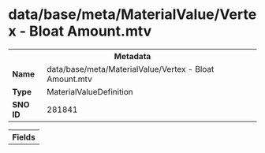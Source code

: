 <h1>data/base/meta/MaterialValue/Vertex - Bloat Amount.mtv</h1><table><tr><th colspan="100%">Metadata</th></tr><tr><td><b>Name</b></td><td>data/base/meta/MaterialValue/Vertex - Bloat Amount.mtv</td></tr><tr><td><b>Type</b></td><td>MaterialValueDefinition</td></tr><tr><td><b>SNO ID</b></td><td>281841</td></tr></table>

<table><tr><th colspan="100%">Fields</th></tr></table>

